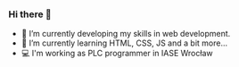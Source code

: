 ### Hi there 👋
- 🔭 I’m currently developing my skills in web development.
- 🌱 I’m currently learning HTML, CSS, JS and a bit more...
- :computer: I'm working as PLC programmer in IASE Wrocław
